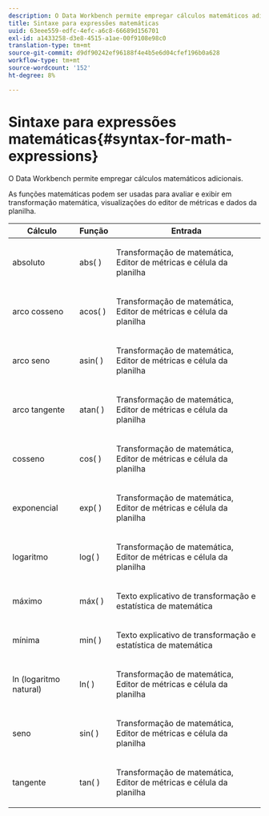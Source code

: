 ```yaml
---
description: O Data Workbench permite empregar cálculos matemáticos adicionais.
title: Sintaxe para expressões matemáticas
uuid: 63eee559-edfc-4efc-a6c8-66689d156701
exl-id: a1433258-d3e8-4515-a1ae-00f9108e98c0
translation-type: tm+mt
source-git-commit: d9df90242ef96188f4e4b5e6d04cfef196b0a628
workflow-type: tm+mt
source-wordcount: '152'
ht-degree: 8%

---
```


# Sintaxe para expressões matemáticas{#syntax-for-math-expressions}

O Data Workbench permite empregar cálculos matemáticos adicionais.

As funções matemáticas podem ser usadas para avaliar e exibir em transformação matemática, visualizações do editor de métricas e dados da planilha.

<table id="table_B2A4F9D5938D4756A81ACF6F4D77E63D"> 
 <thead> 
  <tr> 
   <th colname="col1" class="entry"> Cálculo </th> 
   <th colname="col02" class="entry"> Função </th> 
   <th colname="col2" class="entry"> Entrada </th> 
  </tr> 
 </thead>
 <tbody> 
  <tr> 
   <td colname="col1"> <p>absoluto </p> </td> 
   <td colname="col02"> <p>abs( ) </p> </td> 
   <td colname="col2"> <p>Transformação de matemática, Editor de métricas e célula da planilha </p> </td> 
  </tr> 
  <tr> 
   <td colname="col1"> <p>arco cosseno </p> </td> 
   <td colname="col02"> <p>acos( ) </p> </td> 
   <td colname="col2"> <p>Transformação de matemática, Editor de métricas e célula da planilha </p> </td> 
  </tr> 
  <tr> 
   <td colname="col1"> <p>arco seno </p> </td> 
   <td colname="col02"> <p>asin( ) </p> </td> 
   <td colname="col2"> <p>Transformação de matemática, Editor de métricas e célula da planilha </p> </td> 
  </tr> 
  <tr> 
   <td colname="col1"> <p>arco tangente </p> </td> 
   <td colname="col02"> <p>atan( ) </p> </td> 
   <td colname="col2"> <p>Transformação de matemática, Editor de métricas e célula da planilha </p> </td> 
  </tr> 
  <tr> 
   <td colname="col1"> <p>cosseno </p> </td> 
   <td colname="col02"> <p>cos( ) </p> </td> 
   <td colname="col2"> <p>Transformação de matemática, Editor de métricas e célula da planilha </p> </td> 
  </tr> 
  <tr> 
   <td colname="col1"> <p> exponencial </p> </td> 
   <td colname="col02"> <p>exp( ) </p> </td> 
   <td colname="col2"> <p>Transformação de matemática, Editor de métricas e célula da planilha </p> </td> 
  </tr> 
  <tr> 
   <td colname="col1"> <p>logaritmo </p> </td> 
   <td colname="col02"> <p>log( ) </p> </td> 
   <td colname="col2"> <p>Transformação de matemática, Editor de métricas e célula da planilha </p> </td> 
  </tr> 
  <tr> 
   <td colname="col1"> <p>máximo </p> </td> 
   <td colname="col02"> <p>máx( ) </p> </td> 
   <td colname="col2"> <p>Texto explicativo de transformação e estatística de matemática </p> </td> 
  </tr> 
  <tr> 
   <td colname="col1"> <p>mínima </p> </td> 
   <td colname="col02"> <p>min( ) </p> </td> 
   <td colname="col2"> <p>Texto explicativo de transformação e estatística de matemática </p> </td> 
  </tr> 
  <tr> 
   <td colname="col1"> <p>ln (logaritmo natural) </p> </td> 
   <td colname="col02"> <p>ln( ) </p> </td> 
   <td colname="col2"> <p>Transformação de matemática, Editor de métricas e célula da planilha </p> </td> 
  </tr> 
  <tr> 
   <td colname="col1"> <p>seno </p> </td> 
   <td colname="col02"> <p>sin( ) </p> </td> 
   <td colname="col2"> <p>Transformação de matemática, Editor de métricas e célula da planilha </p> </td> 
  </tr> 
  <tr> 
   <td colname="col1"> <p>tangente </p> </td> 
   <td colname="col02"> <p>tan( ) </p> </td> 
   <td colname="col2"> <p>Transformação de matemática, Editor de métricas e célula da planilha </p> </td> 
  </tr> 
 </tbody> 
</table>
